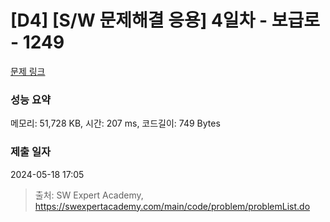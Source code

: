 # [D4] [S/W 문제해결 응용] 4일차 - 보급로 - 1249 

[문제 링크](https://swexpertacademy.com/main/code/problem/problemDetail.do?contestProbId=AV15QRX6APsCFAYD) 

### 성능 요약

메모리: 51,728 KB, 시간: 207 ms, 코드길이: 749 Bytes

### 제출 일자

2024-05-18 17:05



> 출처: SW Expert Academy, https://swexpertacademy.com/main/code/problem/problemList.do